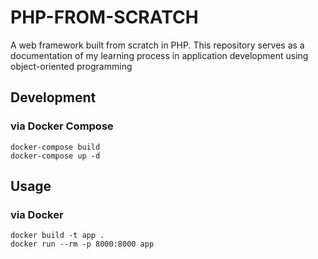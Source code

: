 # PHP-FROM-SCRATCH
A web framework built from scratch in PHP.
This repository serves as a documentation of my learning process in application development using object-oriented programming

## Development
### via Docker Compose
```
docker-compose build
docker-compose up -d
```

## Usage
### via Docker
```
docker build -t app .
docker run --rm -p 8000:8000 app
```

